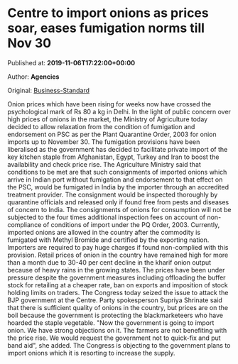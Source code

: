 
# Centre to import onions as prices soar, eases fumigation norms till Nov 30

Published at: **2019-11-06T17:22:00+00:00**

Author: **Agencies**

Original: [Business-Standard](https://www.business-standard.com/article/current-affairs/centre-to-import-onions-as-prices-soar-eases-fumigation-norms-till-nov-30-119110601898_1.html)

Onion prices which have been rising for weeks now have crossed the psychological mark of Rs 80 a kg in Delhi.
In the light of public concern over high prices of onions in the market, the Ministry of Agriculture today decided to allow relaxation from the condition of fumigation and endorsement on PSC as per the Plant Quarantine Order, 2003 for onion imports up to November 30.
The fumigation provisions have been liberalised as the government has decided to facilitate private import of the key kitchen staple from Afghanistan, Egypt, Turkey and Iran to boost the availability and check price rise.
The Agriculture Ministry said that conditions to be met are that such consignments of imported onions which arrive in Indian port without fumigation and endorsement to that effect on the PSC, would be fumigated in India by the importer through an accredited treatment provider.
The consignment would be inspected thoroughly by quarantine officials and released only if found free from pests and diseases of concern to India.
The consignments of onions for consumption will not be subjected to the four times additional inspection fees on account of non-compliance of conditions of import under the PQ Order, 2003.
Currently, imported onions are allowed in the country after the commodity is fumigated with Methyl Bromide and certified by the exporting nation. Importers are required to pay huge charges if found non-complied with this provision.
Retail prices of onion in the country have remained high for more than a month due to 30-40 per cent decline in the kharif onion output because of heavy rains in the growing states.
The prices have been under pressure despite the government measures including offloading the buffer stock for retailing at a cheaper rate, ban on exports and imposition of stock holding limits on traders.
The Congress today seized the issue to attack the BJP government at the Centre.
Party spokesperson Supriya Shrinate said that there is sufficient quality of onions in the country, but prices are on the boil because the government is protecting the blackmarketeers who have hoarded the staple vegetable.
"Now the government is going to import onion. We have strong objections on it. The farmers are not benefiting with the price rise. We would request the government not to quick-fix and put band aid", she added.
The Congress is objecting to the government plans to import onions which it is resorting to increase the supply.
